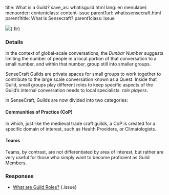 title: What is a Guild?
save_as: whatisguild.html
lang: en
menulabel:
menuorder:
contentclass: content-issue
parent1url: whatissensecraft.html
parent1title: What is Sensecraft?
parent1class: issue

![]({static}/images/256px-Shoemaker_Book_of_Trades.png){.flr}
### Details

In the context of global-scale conversations, the *Dunbar Number* suggests limiting the number of people in a local portion of that conversation to a small number, and within that number, group still into smaller groups.

SenseCraft Guilds are private spaces for small groups to work together to contribute to the large scale conversation known as a Quest. Inside that Guild, small groups play different roles to keep specific aspects of the Guild’s internal conversation needs to local specialists: *role players*.

In SenseCraft, Guilds are now divided into two categories:
#### Communities of Practice (CoP)
In which, just like the medieval trade craft guilds, a CoP is created for a specific domain of interest, such as Health Providers, or Climatologists.
#### Teams
Teams, by contrast, are not differentiated by area of interest, but rather are very useful for those who simply want to become proficient as Guild Members.
### Responses

* [What are Guild Roles?](whatareroles.html)
{.issue}
